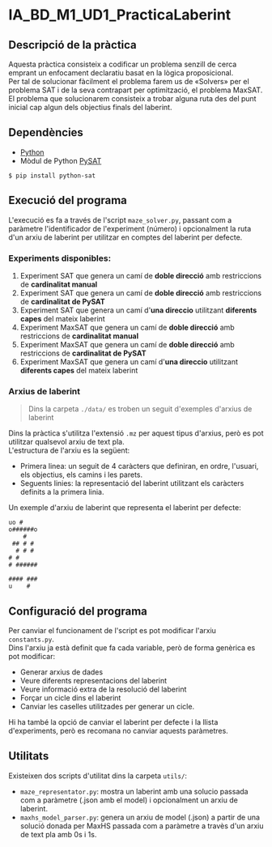 # IA_BD_M1_UD1_PracticaLaberint

## Descripció de la pràctica
Aquesta pràctica consisteix a codificar un problema senzill de cerca emprant un enfocament
declaratiu basat en la lògica proposicional.  
Per tal de solucionar fàcilment el problema farem us de «Solvers» per el problema SAT i de la seva contrapart per optimització, el problema MaxSAT.  
El problema que solucionarem consisteix a trobar alguna ruta des del punt inicial cap algun dels objectius finals del laberint.

## Dependències
* [Python](https://www.python.org/downloads/)
* Mòdul de Python [PySAT](https://pysathq.github.io/)
```
$ pip install python-sat
```

## Execució del programa
L'execució es fa a través de l'script `maze_solver.py`, passant com a paràmetre l'identificador de l'experiment (número) i opcionalment la ruta d'un arxiu de laberint per utilitzar en comptes del laberint per defecte.

### Experiments disponibles:
1. Experiment SAT que genera un camí de **doble direcció** amb restriccions de **cardinalitat manual**
2. Experiment SAT que genera un camí de **doble direcció** amb restriccions de **cardinalitat de PySAT**
3. Experiment SAT que genera un camí d'**una direccio** utilitzant **diferents capes** del mateix laberint
4. Experiment MaxSAT que genera un camí de **doble direcció** amb restriccions de **cardinalitat manual**
5. Experiment MaxSAT que genera un camí de **doble direcció** amb restriccions de **cardinalitat de PySAT**
6. Experiment MaxSAT que genera un camí d'**una direccio** utilitzant **diferents capes** del mateix laberint

### Arxius de laberint
> Dins la carpeta `./data/` es troben un seguit d'exemples d'arxius de laberint  

Dins la pràctica s'utilitza l'extensió `.mz` per aquest tipus d'arxius, però es pot utilitzar qualsevol arxiu de text pla.  
L'estructura de l'arxiu es la següent:
* Primera linea: un seguit de 4 caràcters que definiran, en ordre, l'usuari, els objectius, els camins i les parets.
* Seguents linies: la representació del laberint utilitzant els caràcters definits a la primera linia.

Un exemple d'arxiu de laberint que representa el laberint per defecte:
```
uo #
o######o
    #   
 ## # # 
  # # # 
# #     
# ######
        
#### ###
u    #  
```

## Configuració del programa
Per canviar el funcionament de l'script es pot modificar l'arxiu `constants.py`.  
Dins l'arxiu ja està definit que fa cada variable, però de forma genèrica es pot modificar:
* Generar arxius de dades
* Veure diferents representacions del laberint
* Veure informació extra de la resolució del laberint
* Forçar un cicle dins el laberint
* Canviar les caselles utilitzades per generar un cicle.

Hi ha també la opció de canviar el laberint per defecte i la llista d'experiments, però es recomana no canviar aquests paràmetres.

## Utilitats
Existeixen dos scripts d'utilitat dins la carpeta `utils/`:
* `maze_representator.py`: mostra un laberint amb una solucio passada com a paràmetre (.json amb el model) i opcionalment un arxiu de laberint.
* `maxhs_model_parser.py`: genera un arxiu de model (.json) a partir de una solució donada per MaxHS passada com a paràmetre a travès d'un arxiu de text pla amb 0s i 1s.
